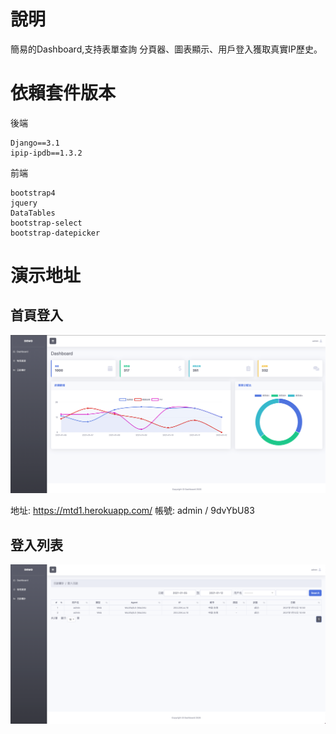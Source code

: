 
# 說明
簡易的Dashboard,支持表單查詢 分頁器、圖表顯示、用戶登入獲取真實IP歷史。

# 依賴套件版本

後端
```
Django==3.1
ipip-ipdb==1.3.2
```

前端
```
bootstrap4
jquery
DataTables
bootstrap-select
bootstrap-datepicker
```

# 演示地址

## 首頁登入
![](assets/2021-01-12-10-56-14.png)

地址: https://mtd1.herokuapp.com/
帳號: admin / 9dvYbU83


## 登入列表
![](assets/2021-01-12-11-06-49.png)